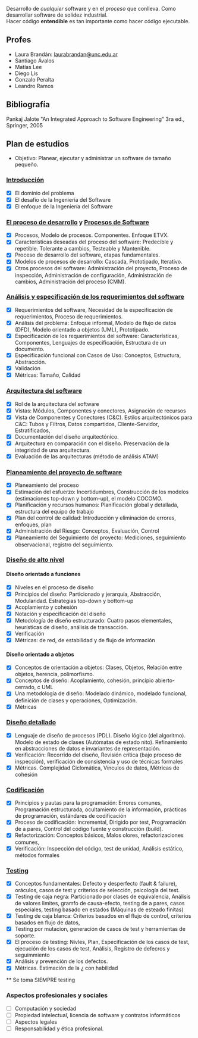 Desarrollo de _cualquier_ software y en el _proceso_ que conlleva.
Como desarrollar software de solidez industrial.  
Hacer código **entendible** es tan importante como hacer código ejecutable.

## Profes

- Laura Brandán: [laurabrandan@unc.edu.ar](laurabrandan@unc.edu.ar)
- Santiago Ávalos
- Matías Lee
- Diego Lis
- Gonzalo Peralta
- Leandro Ramos

## Bibliografía

Pankaj Jalote "An Integrated Approach to Software Engineering" 3ra ed.,
Springer, 2005

## Plan de estudios

- Objetivo: Planear, ejecutar y administrar un software de tamaño pequeño.

### [Introducción](./1-intro.md)

- [x] El dominio del problema
- [x] El desafío de la Ingeniería del Software
- [x] El enfoque de la Ingeniería del Software

### [El proceso de desarrollo](https://docs.google.com/document/d/1FKqr_vCBeBYl5YNJjerJeG-dvZYWu2OzV1ZR3bNoaPU/edit?usp=sharing) y [Procesos de Software](https://docs.google.com/document/d/1F__JTCXRi-zQhhv1wH0ElIUSiPICChARimMiT9mkH8I/edit?usp=sharing)

- [x] Procesos, Modelo de procesos. Componentes. Enfoque ETVX.
- [x] Características deseadas del proceso del software: Predecible y repetible. Tolerante a cambios, Testeable y Mantenible.
- [x] Proceso de desarrollo del software, etapas fundamentales.
- [x] Modelos de procesos de desarrollo: Cascada, Prototipado, Iterativo.
- [x] Otros procesos del software: Administración del proyecto, Proceso de inspección, Administración de configuración, Administración de cambios, Administración del proceso (CMM).

### [Análisis y especificación de los requerimientos del software](./2-analysis-espec.md)

- [x] Requerimientos del software, Necesidad de la especificación de requerimientos, Proceso de requerimientos.
- [x] Análisis del problema: Enfoque informal, Modelo de flujo de datos (DFD), Modelo orientado a objetos (UML), Prototipado.
- [x] Especificación de los requerimientos del software: Características, Componentes, Lenguajes de especificación, Estructura de un documento.
- [x] Especificación funcional con Casos de Uso: Conceptos, Estructura, Abstracción.
- [x] Validación
- [x] Métricas: Tamaño, Calidad

### [Arquitectura del software](./3-arquitectura.md)

- [x] Rol de la arquitectura del software
- [x] Vistas: Módulos, Componentes y conectores, Asignación de recursos
- [x] Vista de Componentes y Conectores (C&C). Estilos arquitectónicos para C&C: Tubos y Filtros, Datos compartidos, Cliente-Servidor, Estratificados,
- [x] Documentación del diseño arquitectónico.
- [x] Arquitectura en comparación con el diseño. Preservación de la integridad de una arquitectura.
- [x] Evaluación de las arquitecturas (método de análisis ATAM)

### [Planeamiento del proyecto de software](https://docs.google.com/document/d/1H0WMEa_fnbRhy4eeCIM28uRcLvBYIY7inetuubHycAM/edit?usp=sharing)

- [x] Planeamiento del proceso
- [x] Estimación del esfuerzo: Incertidumbres, Construcción de los modelos (estimaciones top-down y bottom-up), el modelo COCOMO.
- [x] Planificación y recursos humanos: Planificación global y detallada, estructura del equipo de trabajo
- [x] Plan del control de calidad: Introducción y eliminación de errores, enfoques, plan
- [x] Administración del Riesgo: Conceptos, Evaluación, Control
- [x] Planeamiento del Seguimiento del proyecto: Mediciones, seguimiento observacional, registro del seguimiento.

### [Diseño de alto nivel](./4-dise%C3%B1o-alto-nivel.md)

#### Diseño orientado a funciones

- [x] Niveles en el proceso de diseño
- [x] Principios del diseño: Particionado y jerarquía, Abstracción, Modularidad. Estrategias top-down y bottom-up
- [x] Acoplamiento y cohesión
- [x] Notación y especificación del diseño
- [x] Metodología de diseño estructurado: Cuatro pasos elementales, heurísticas de diseño, análisis de transacción.
- [x] Verificación
- [x] Métricas: de red, de estabilidad y de flujo de información

#### Diseño orientado a objetos

- [x] Conceptos de orientación a objetos: Clases, Objetos, Relación entre objetos, herencia, polimorfismo.
- [x] Conceptos de diseño: Acoplamiento, cohesión, principio abierto-cerrado, c UML
- [x] Una metodología de diseño: Modelado dinámico, modelado funcional, definición de clases y operaciones, Optimización.
- [x] Métricas

### [Diseño detallado](./5-dise%C3%B1o-detallado.md)

- [x] Lenguaje de diseño de procesos (PDL). Diseño lógico (del algoritmo). Modelo de estado de clases (Autómatas de estado nito). Refinamiento en abstracciones de datos e invariantes de representación.
- [x] Verificación: Recorrido del diseño, Revisión crítica (bajo proceso de inspección), verificación de consistencia y uso de técnicas formales
- [x] Métricas. Complejidad Ciclomática, Vínculos de datos, Métricas de cohesión

### [Codificación](6-codificaci%C3%B3n.md)

- [x] Principios y pautas para la programación: Errores comunes, Programación estructurada, ocultamiento de la información, prácticas de programación, estándares de codificación
- [x] Proceso de codificación: Incremental, Dirigido por test, Programación de a pares, Control del código fuente y construcción (build).
- [x] Refactorización: Conceptos básicos, Malos olores, refactorizaciones comunes,
- [x] Verificación: Inspección del código, test de unidad, Análisis estático, métodos formales

### [Testing](https://docs.google.com/document/d/1F__JTCXRi-zQhhv1wH0ElIUSiPICChARimMiT9mkH8I/edit?usp=sharing)

- [x] Conceptos fundamentales: Defecto y desperfecto (fault & failure), oráculos, casos de test y criterios de selección, psicología del test.
- [x] Testing de caja negra: Particionado por clases de equivalencia, Análisis de valores limites, gramfo de causa-efecto, testing de a pares, casos especiales, testing basado en estados (Máquinas de esteado finitas)
- [x] Testing de caja blanca: Criterios basados en el flujo de control, criterios basados en flujo de datos,
- [x] Testing por mutacion, generación de casos de test y herramientas de soporte.
- [x] El proceso de testing: Nivles, Plan, Especificación de los casos de test, ejecución de los casos de test, Análisis, Registro de defecros y seguimmiento
- [x] Análisis y prevención de los defectos.
- [x] Métricas. Estimación de la ¿ con habilidad

\*\* Se toma SIEMPRE testing

### **Aspectos profesionales y sociales**

- [ ] Computación y sociedad
- [ ] Propiedad intelectual, licencia de software y contratos informáticos
- [ ] Aspectos legales
- [ ] Responsabilidad y ética profesional.
